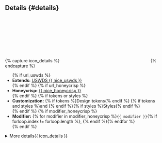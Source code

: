 ## Details {#details}

{% capture icon_details %}<svg class="usa-icon" aria-hidden="true" focusable="false" role="img"><use href="{{ config.baseUrl }}uswds/img/sprite.svg#chevron_right"></use></svg>{% endcapture %}

<ul class="usa-content-list">
  {% if url_uswds %}<li><strong>Extends:</strong> <a href="{{ url_uswds }}" target="_blank" rel="noopener nofollow" class="usa-link--external">USWDS {{ nice_uswds }}</a></li>{% endif %}
  {% if url_honeycrisp %}<li><strong>Honeycrisp:</strong> <a href="{{ url_honeycrisp }}" target="_blank" rel="noopener nofollow" class="usa-link--external">{{ nice_honeycrisp }}</a></li>{% endif %}
  {% if tokens or styles %}
  <li>
    <strong>Customization:</strong> {% if tokens %}Design tokens{% endif %}
    {% if tokens and styles %}and {% endif %}{% if styles %}Styles{% endif %}
  </li>
  {% endif %}
  {% if modifier_honeycrisp %}<li><strong>Modifier:</strong> {% for modifier in modifier_honeycrisp %}<code>{{ modifier }}</code>{% if forloop.index != forloop.length %}, {% endif %}{% endfor %}</li>{% endif %}
</ul>

<details class="cfa-details">
  <summary class="cfa-details__summary">More details{{ icon_details }}</summary>
  <div class="cfa-details__content usa-prose">{% if details_custom %}{{ details_custom }}{% else %}
    <p>{% if url_uswds %}The <b>{{ name }}</b> extends the <a href="{{ url_uswds }}" target="_blank" rel="noopener nofollow" class="usa-link--external">USWDS {{ nice_uswds }}</a>. {% endif %}{% if tokens %}The visual appearance is modified using <b>design tokens</b> {% if url_uswds %}applied to the <a href="{{ url_uswds_usage }}" target="_blank" rel="noopener nofollow" class="usa-link--external">USWDS {{ nice_uswds }} settings</a> {% endif %}from the <a href="{{ url_honeycrisp }}" target="_blank" rel="noopener nofollow" class="usa-link--external">Honeycrisp {{ nice_honeycrisp }}</a>.{% endif %}{% if modifier_honeycrisp %} Further customization is applied using the <b>CSS modifier(s)</b> {% for modifier in modifier_honeycrisp %}<code>{{ modifier }}</code>{% if forloop.index != forloop.length %}, {% endif %}{% endfor %} to add <b>styles</b> defined in a custom stylesheet.{% endif %}</p>{% endif %}
    {% if tokens %}<p><b>Design tokens</b>. {{ dictionary.tokens }} <a href="https://bixal.github.io/uswds-design-tokens-guide" target="_blank" rel="noopener nofollow" class="usa-link--external">Learn more about tokens on the Bixal's Design Tokens Guide</a>.</p>{% endif %}
    {% if modifier_honeycrisp %}<p><b>Modifier</b>. {{ dictionary.modifier }}</p>{% endif %}</div>
</details>
